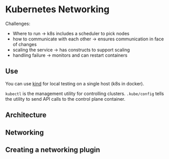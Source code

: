 # Kubernetes Networking

Challenges:

- Where to run -> k8s includes a scheduler to pick nodes
- how to communicate with each other -> ensures communication in face of changes
- scaling the service -> has constructs to support scaling
- handling failure -> monitors and can restart containers

## Use

You can use [kind](https://kind.sigs.k8s.io/) for local testing on a single host
(k8s in docker).

`kubectl` is the management utility for controlling clusters. `.kube/config`
tells the utility to send API calls to the control plane container.

## Architecture
## Networking
## Creating a networking plugin
